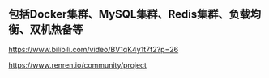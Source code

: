 ## 包括Docker集群、MySQL集群、Redis集群、负载均衡、双机热备等
https://www.bilibili.com/video/BV1qK4y1t7f2?p=26

https://www.renren.io/community/project